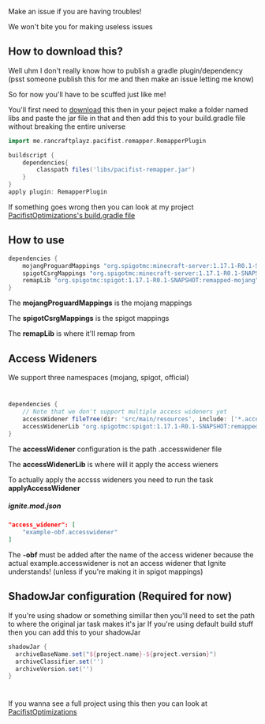 Make an issue if you are having troubles!

We won't bite you for making useless issues
## How to download this?
Well uhm I don't really know how to publish a gradle plugin/dependency (psst someone publish this for me and then make an issue letting me know)

So for now you'll have to be scuffed just like me!

You'll first need to [download](https://github.com/PacifistMC/pacifist-remapper/releases) this
then in your peject make a folder named libs and paste the jar file in that
and then add this to your build.gradle file without breaking the entire universe
```groovy
import me.rancraftplayz.pacifist.remapper.RemapperPlugin

buildscript {
    dependencies{
        classpath files('libs/pacifist-remapper.jar')
    }
}
apply plugin: RemapperPlugin
```
If something goes wrong then you can look at my project [PacifistOptimizations's build.gradle file](https://github.com/PacifistMC/PacifistOptimizations/blob/2664c715836988f68787b30e95d11ada29dc7400/build.gradle)

## How to use
```groovy
dependencies {
    mojangProguardMappings "org.spigotmc:minecraft-server:1.17.1-R0.1-SNAPSHOT:maps-mojang@txt"
    spigotCsrgMappings "org.spigotmc:minecraft-server:1.17.1-R0.1-SNAPSHOT:maps-spigot@csrg"
    remapLib "org.spigotmc:spigot:1.17.1-R0.1-SNAPSHOT:remapped-mojang"
}
```
The **mojangProguardMappings** is the mojang mappings

The **spigotCsrgMappings** is the spigot mappings

The **remapLib** is where it'll remap from

## Access Wideners
We support three namespaces (mojang, spigot, official)
#
```groovy
dependencies {
    // Note that we don't support multiple access wideners yet
    accessWidener fileTree(dir: 'src/main/resources', include: ['*.accesswidener'])
    accessWidenerLib "org.spigotmc:spigot:1.17.1-R0.1-SNAPSHOT:remapped-mojang"
}
```
The **accessWidener** configuration is the path .accesswidener file

The **accessWidenerLib** is where will it apply the access wieners

To actually apply the accsss wideners you need to run the task **applyAccessWidener**

##### ignite.mod.json
```json
"access_widener": [
    "example-obf.accesswidener"
]
  ```
  The **-obf** must be added after the name of the access widener because the actual example.accesswidener is not an access widener that Ignite understands! (unless if you're making it in spigot mappings)
  
  ## ShadowJar configuration (Required for now)
  If you're using shadow or something simillar then you'll need to set the path to where the original jar task makes it's jar
  If you're using default build stuff then you can add this to your shadowJar
  ```groovy
  shadowJar {
    archiveBaseName.set("${project.name}-${project.version}")
    archiveClassifier.set('')
    archiveVersion.set('')
  }
  ```
  
  # 
  # 
  If you wanna see a full project using this then you can look at [PacifistOptimizations](https://github.com/PacifistMC/PacifistOptimizations)
